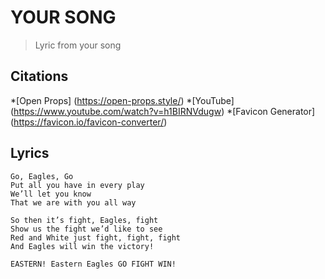 # YOUR SONG

> Lyric from your song

## Citations
*[Open Props] (https://open-props.style/)
*[YouTube] (https://www.youtube.com/watch?v=h1BIRNVdugw)
*[Favicon Generator] (https://favicon.io/favicon-converter/)

## Lyrics
```
Go, Eagles, Go
Put all you have in every play
We’ll let you know
That we are with you all way

So then it’s fight, Eagles, fight
Show us the fight we’d like to see
Red and White just fight, fight, fight
And Eagles will win the victory!

EASTERN! Eastern Eagles GO FIGHT WIN!
```